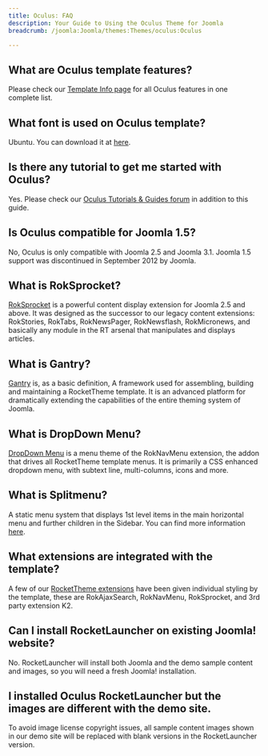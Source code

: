 ```yaml
---
title: Oculus: FAQ
description: Your Guide to Using the Oculus Theme for Joomla
breadcrumb: /joomla:Joomla/themes:Themes/oculus:Oculus

---
```


What are Oculus template features?
-----
Please check our [Template Info page][features] for all Oculus features in one complete list.

What font is used on Oculus template?
-----
Ubuntu. You can download it at [here][font].

Is there any tutorial to get me started with Oculus?
-----
Yes. Please check our [Oculus Tutorials & Guides forum][forum] in addition to this guide.

Is Oculus compatible for Joomla 1.5?
-----
No, Oculus is only compatible with Joomla 2.5 and Joomla 3.1. Joomla 1.5 support was discontinued in September 2012 by Joomla.

What is RokSprocket?
-----
[RokSprocket][roksprocket] is a powerful content display extension for Joomla 2.5 and above. It was designed as the successor to our legacy content extensions: RokStories, RokTabs, RokNewsPager, RokNewsflash, RokMicronews, and basically any module in the RT arsenal that manipulates and displays articles.

What is Gantry?
-----
[Gantry][gantry] is, as a basic definition, A framework used for assembling, building and maintaining a RocketTheme template. It is an advanced platform for dramatically extending the capabilities of the entire theming system of Joomla.

What is DropDown Menu?
-----
[DropDown Menu][dropdown] is a menu theme of the RokNavMenu extension, the addon that drives all RocketTheme template menus. It is primarily a CSS enhanced dropdown menu, with subtext line, multi-columns, icons and more.

What is Splitmenu?
-----
A static menu system that displays 1st level items in the main horizontal menu and further children in the Sidebar. You can find more information [here][splitmenu].

What extensions are integrated with the template?
-----
A few of our [RocketTheme extensions][extensions] have been given individual styling by the template, these are RokAjaxSearch, RokNavMenu, RokSprocket, and 3rd party extension K2.

Can I install RocketLauncher on existing Joomla! website?
-----
No. RocketLauncher will install both Joomla and the demo sample content and images, so you will need a fresh Joomla! installation.

I installed Oculus RocketLauncher but the images are different with the demo site.
-----
To avoid image license copyright issues, all sample content images shown in our demo site will be replaced with blank versions in the RocketLauncher version.

[gantry]: http://gantry-framework.org/
[features]: http://demo.rockettheme.com/joomla/oculus/features
[font]: http://www.fontsquirrel.com/fonts/ubuntu
[forum]: http://www.rockettheme.com/forum/index.php?f=782&rb_v=viewforum
[roksprocket]: http://www.rockettheme.com/extensions-joomla/roksprocket
[dropdown]: http://demo.rockettheme.com/joomla/oculus/features/menu-options
[splitmenu]: http://demo.rockettheme.com/joomla/oculus/features/menu-options
[extensions]: http://demo.rockettheme.com/joomla/oculus/features/extensions